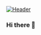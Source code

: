 [![Header](https://raw.githubusercontent.com/SudeepMi/SudeepMi/Sudeep.png "Header")](https://some-url.dev/)
### Hi there 👋

<!--
**SudeepMi/SudeepMI** is a ✨ _special_ ✨ repository because its `README.md` (this file) appears on your GitHub profile.

Here are some ideas to get you started:

- 🔭 I’m currently working on ...
- 🌱 I’m currently learning ...
- 👯 I’m looking to collaborate on ...
- 🤔 I’m looking for help with ...
- 💬 Ask me about ...
- 📫 How to reach me: ...
- 😄 Pronouns: ...
- ⚡ Fun fact: ...
-->
